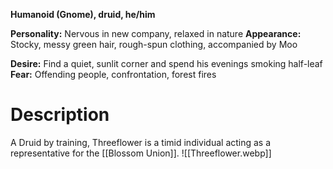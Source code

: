 **Humanoid (Gnome), druid, he/him**

**Personality:** Nervous in new company, relaxed in nature
**Appearance:** Stocky, messy green hair, rough-spun clothing, accompanied by Moo

**Desire:** Find a quiet, sunlit corner and spend his evenings smoking half-leaf
**Fear:** Offending people, confrontation, forest fires
# Description
A Druid by training, Threeflower is a timid individual acting as a representative for the [[Blossom Union]].
![[Threeflower.webp]]